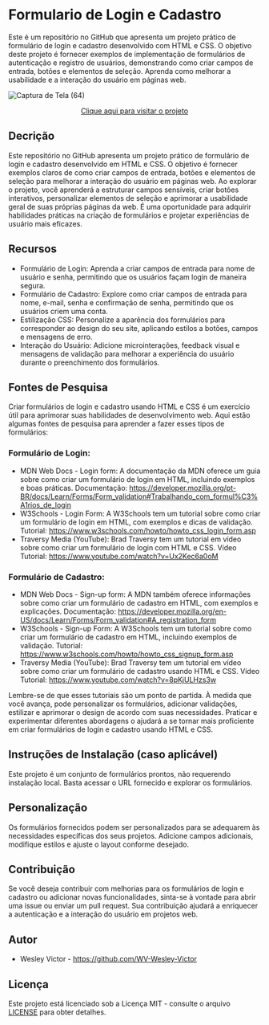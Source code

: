 # Formulario de Login e Cadastro
Este é um repositório no GitHub que apresenta um projeto prático de formulário de login e cadastro desenvolvido com HTML e CSS. O objetivo deste projeto é fornecer exemplos de implementação de formulários de autenticação e registro de usuários, demonstrando como criar campos de entrada, botões e elementos de seleção. Aprenda como melhorar a usabilidade e a interação do usuário em páginas web.

![Captura de Tela (64)](https://github.com/WV-Wesley-Victor/Formulario-de-Login-e-Cadastro/assets/137107062/e49c581d-e977-4652-a2e8-8842e5082fe9)
<p align="center">
  <a href="https://wv-wesley-victor.github.io/Formulario-de-Login-e-Cadastro/" target="_blank">Clique aqui para visitar o projeto</a>
</p>

## Decrição
Este repositório no GitHub apresenta um projeto prático de formulário de login e cadastro desenvolvido em HTML e CSS. O objetivo é fornecer exemplos claros de como criar campos de entrada, botões e elementos de seleção para melhorar a interação do usuário em páginas web. Ao explorar o projeto, você aprenderá a estruturar campos sensíveis, criar botões interativos, personalizar elementos de seleção e aprimorar a usabilidade geral de suas próprias páginas da web. É uma oportunidade para adquirir habilidades práticas na criação de formulários e projetar experiências de usuário mais eficazes.

## Recursos
* Formulário de Login: Aprenda a criar campos de entrada para nome de usuário e senha, permitindo que os usuários façam login de maneira segura.
* Formulário de Cadastro: Explore como criar campos de entrada para nome, e-mail, senha e confirmação de senha, permitindo que os usuários criem uma conta.
* Estilização CSS: Personalize a aparência dos formulários para corresponder ao design do seu site, aplicando estilos a botões, campos e mensagens de erro.
* Interação do Usuário: Adicione microinterações, feedback visual e mensagens de validação para melhorar a experiência do usuário durante o preenchimento dos formulários.

## Fontes de Pesquisa
Criar formulários de login e cadastro usando HTML e CSS é um exercício útil para aprimorar suas habilidades de desenvolvimento web. Aqui estão algumas fontes de pesquisa para aprender a fazer esses tipos de formulários:

### Formulário de Login:

* MDN Web Docs - Login form: A documentação da MDN oferece um guia sobre como criar um formulário de login em HTML, incluindo exemplos e boas práticas.
Documentação: https://developer.mozilla.org/pt-BR/docs/Learn/Forms/Form_validation#Trabalhando_com_formul%C3%A1rios_de_login
* W3Schools - Login Form: A W3Schools tem um tutorial sobre como criar um formulário de login em HTML, com exemplos e dicas de validação.
Tutorial: https://www.w3schools.com/howto/howto_css_login_form.asp
* Traversy Media (YouTube): Brad Traversy tem um tutorial em vídeo sobre como criar um formulário de login com HTML e CSS.
Vídeo Tutorial: https://www.youtube.com/watch?v=Ux2Kec6a0oM

### Formulário de Cadastro:

* MDN Web Docs - Sign-up form: A MDN também oferece informações sobre como criar um formulário de cadastro em HTML, com exemplos e explicações.
Documentação: https://developer.mozilla.org/en-US/docs/Learn/Forms/Form_validation#A_registration_form
* W3Schools - Sign-up Form: A W3Schools tem um tutorial sobre como criar um formulário de cadastro em HTML, incluindo exemplos de validação.
Tutorial: https://www.w3schools.com/howto/howto_css_signup_form.asp
* Traversy Media (YouTube): Brad Traversy tem um tutorial em vídeo sobre como criar um formulário de cadastro usando HTML e CSS.
Vídeo Tutorial: https://www.youtube.com/watch?v=8pKjULHzs3w

Lembre-se de que esses tutoriais são um ponto de partida. À medida que você avança, pode personalizar os formulários, adicionar validações, estilizar e aprimorar o design de acordo com suas necessidades. Praticar e experimentar diferentes abordagens o ajudará a se tornar mais proficiente em criar formulários de login e cadastro usando HTML e CSS.

## Instruções de Instalação (caso aplicável)
Este projeto é um conjunto de formulários prontos, não requerendo instalação local. Basta acessar o URL fornecido e explorar os formulários.

## Personalização
Os formulários fornecidos podem ser personalizados para se adequarem às necessidades específicas dos seus projetos. Adicione campos adicionais, modifique estilos e ajuste o layout conforme desejado.

## Contribuição
Se você deseja contribuir com melhorias para os formulários de login e cadastro ou adicionar novas funcionalidades, sinta-se à vontade para abrir uma issue ou enviar um pull request. Sua contribuição ajudará a enriquecer a autenticação e a interação do usuário em projetos web.

## Autor
* Wesley Victor - https://github.com/WV-Wesley-Victor

## Licença
Este projeto está licenciado sob a Licença MIT - consulte o arquivo [LICENSE](LICENSE)  para obter detalhes.
